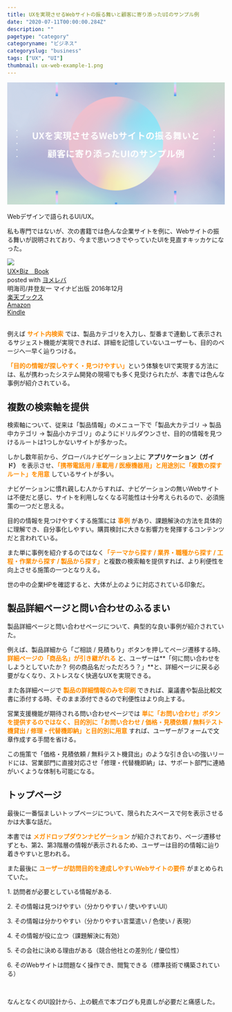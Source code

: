 ```yaml
---
title: UXを実現させるWebサイトの振る舞いと顧客に寄り添ったUIのサンプル例
date: "2020-07-11T00:00:00.284Z"
description: ""
pagetype: "category"
categoryname: "ビジネス"
categoryslug: "business"
tags: ["UX", "UI"]
thumbnail: ux-web-example-1.png
---
```


![](./ux-web-example-1.png)

Webデザインで語られるUI/UX。

私も専門ではないが、次の書籍では色んな企業サイトを例に、Webサイトの振る舞いが説明されており、今まで思いつきでやっていたUIを見直すキッカケになった。

<div class="cstmreba"><div class="booklink-box"><div class="booklink-image"><a href="https://hb.afl.rakuten.co.jp/hgc/146fe51c.1fd043a3.146fe51d.605dc196/yomereba_main_202007092105376388?pc=http%3A%2F%2Fbooks.rakuten.co.jp%2Frb%2F14584960%2F%3Fscid%3Daf_ich_link_urltxt%26m%3Dhttp%3A%2F%2Fm.rakuten.co.jp%2Fev%2Fbook%2F" target="_blank" ><img src="https://thumbnail.image.rakuten.co.jp/@0_mall/book/cabinet/9067/9784839959067.jpg?_ex=150x150" style="border: none;" /></a></div><div class="booklink-info"><div class="booklink-name"><a href="https://hb.afl.rakuten.co.jp/hgc/146fe51c.1fd043a3.146fe51d.605dc196/yomereba_main_202007092105376388?pc=http%3A%2F%2Fbooks.rakuten.co.jp%2Frb%2F14584960%2F%3Fscid%3Daf_ich_link_urltxt%26m%3Dhttp%3A%2F%2Fm.rakuten.co.jp%2Fev%2Fbook%2F" target="_blank" >UX×Biz　Book</a><div class="booklink-powered-date">posted with <a href="https://yomereba.com" rel="nofollow" target="_blank">ヨメレバ</a></div></div><div class="booklink-detail">明海司/井登友一 マイナビ出版 2016年12月    </div><div class="booklink-link2"><div class="shoplinkrakuten"><a href="https://hb.afl.rakuten.co.jp/hgc/146fe51c.1fd043a3.146fe51d.605dc196/yomereba_main_202007092105376388?pc=http%3A%2F%2Fbooks.rakuten.co.jp%2Frb%2F14584960%2F%3Fscid%3Daf_ich_link_urltxt%26m%3Dhttp%3A%2F%2Fm.rakuten.co.jp%2Fev%2Fbook%2F" target="_blank" >楽天ブックス</a></div><div class="shoplinkamazon"><a href="https://www.amazon.co.jp/exec/obidos/asin/4839959064/kanon123-22/" target="_blank" >Amazon</a></div><div class="shoplinkkindle"><a href="https://www.amazon.co.jp/gp/search?keywords=UX%C3%97Biz%E3%80%80Book&__mk_ja_JP=%83J%83%5E%83J%83i&url=node%3D2275256051&tag=kanon123-22" target="_blank" >Kindle</a></div>                              	  	  	  	  	</div></div><div class="booklink-footer"></div></div></div>
<br/>

例えば <span style="color: #ff8c00; font-weight: bold;">サイト内検索</span> では、製品カテゴリを入力し、型番まで連動して表示されるサジェスト機能が実現できれば、詳細を記憶していないユーザーも、目的のページへ一早く辿りつける。

<span style="color: #ff8c00; font-weight: bold;">「目的の情報が探しやすく・見つけやすい」</span>という体験をUIで実現する方法には、私が携わったシステム開発の現場でも多く見受けられたが、本書では色んな事例が紹介されている。

## 複数の検索軸を提供

検索軸について、従来は「製品情報」のメニュー下で「製品大カテゴリ → 製品中カテゴリ → 製品小カテゴリ」のようにドリルダウンさせ、目的の情報を見つけるルートは1つしかないサイトが多かった。

しかし数年前から、グローバルナビゲーション上に **アプリケーション（ガイド）** を表示させ、<span style="color: #ff8c00; font-weight: bold;">「携帯電話用 / 車載用 / 医療機器用」と用途別に「複数の探すルート」を用意</span> しているサイトが多い。

ナビゲーションに慣れ親しむ人からすれば、ナビゲーションの無いWebサイトは不便だと感じ、サイトを利用しなくなる可能性は十分考えられるので、必須施策の一つだと思える。

目的の情報を見つけやすくする施策には <span style="color: #ff8c00; font-weight: bold;">事例</span> があり、課題解決の方法を具体的に理解でき、自分事化しやすい。購買検討に大きな影響力を発揮するコンテンツだと言われている。

また単に事例を紹介するのではなく<span style="color: #ff8c00; font-weight: bold;">「テーマから探す / 業界・職種から探す / 工程・作業から探す / 製品から探す」</span>と複数の検索軸を提供すれば、より利便性を向上させる施策の一つとなりえる。

世の中の企業HPを確認すると、大体が上のように対応されている印象だ。

## 製品詳細ページと問い合わせのふるまい

製品詳細ページと問い合わせページについて、典型的な良い事例が紹介されていた。

例えば、製品詳細から「ご相談 / 見積もり」ボタンを押してページ遷移する時、<span style="color: #ff8c00; font-weight: bold;">詳細ページの「商品名」が引き継がれる</span> と、ユーザーは**「何に問い合わせをしようとしていたか？ 何の商品名だっただろう？」**と、詳細ページに戻る必要がなくなり、ストレスなく快適なUXを実現できる。

また各詳細ページで <span style="color: #ff8c00; font-weight: bold;">製品の詳細情報のみを印刷</span> できれば、稟議書や製品比較文書に添付する時、そのまま添付できるので利便性はより向上する。

営業支援機能が期待される問い合わせページでは <span style="color: #ff8c00; font-weight: bold;">単に「お問い合わせ」ボタンを提供するのではなく、目的別に「お問い合わせ / 価格・見積依頼 / 無料テスト機貸出 / 修理・代替機即納」と目的別に用意</span> すれば、ユーザーがフォームで文章作成する手間を省ける。

この施策で「価格・見積依頼 / 無料テスト機貸出」のような引き合いの強いリードには、営業部門に直接対応させ「修理・代替機即納」は、サポート部門に連絡がいくような体制も可能になる。

## トップページ

最後に一番悩ましいトップページについて、限られたスペースで何を表示させるかは大事な話だ。

本書では <span style="color: #ff8c00; font-weight: bold;">メガドロップダウンナビゲーション</span> が紹介されており、ページ遷移せずとも、第2、第3階層の情報が表示されるため、ユーザーは目的の情報に辿り着きやすいと思われる。

また最後に <span style="color: #ff8c00; font-weight: bold;">ユーザーが訪問目的を達成しやすいWebサイトの要件</span> がまとめられていた。

<div class="blackboard-box">
<p>1. 訪問者が必要としている情報がある.</p>
<p>2. その情報は見つけやすい（分かりやすい / 使いやすいUI）</p>
<p>3. その情報は分かりやすい（分かりやすい言葉遣い / 色使い / 表現）</p>
<p>4. その情報が役に立つ（課題解決に有効）</p>
<p>5. その会社に決める理由がある（競合他社との差別化 / 優位性）</p>
<p>6. そのWebサイトは問題なく操作でき、閲覧できる（標準技術で構築されている）</p>
<div class="chalk1"></div>
<div class="chalk2"></div>
</div>
<br/>

なんとなくのUI設計から、上の観点で本ブログも見直しが必要だと痛感した。